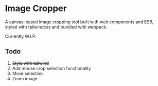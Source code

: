 # Image Cropper
A canvas-based image cropping tool built with web components and ES6, styled with tailwindcss and bundled with webpack.

Currently W.I.P.

## Todo
1. ~~Style with tailwind~~
1. Add mouse crop selection functionality
1. Move selection
1. Zoom image
